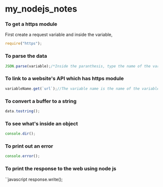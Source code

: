 # my_nodejs_notes
### To get a https module
  First create a request variable and inside the variable,
```javascript
require("https");
```
### To parse the data
```javascript
JSON.parse(variable);/*Inside the paranthesis, type the name of the variable inside of which you stored the data which you want to parse*/
```
### To link to a website's API which has https module
```javascript
variableName.get(`url`);//The variable name is the name of the variable inside which you stored the the request to get the https module
```
### To convert a buffer to a string
```javascript
data.tostring();
```
### To see what's inside an object
```javascript
console.dir();
```
### To print out an error
```javascript
console.error();
```
### To print the response to the web using node js
``javascript
response.write();
```
